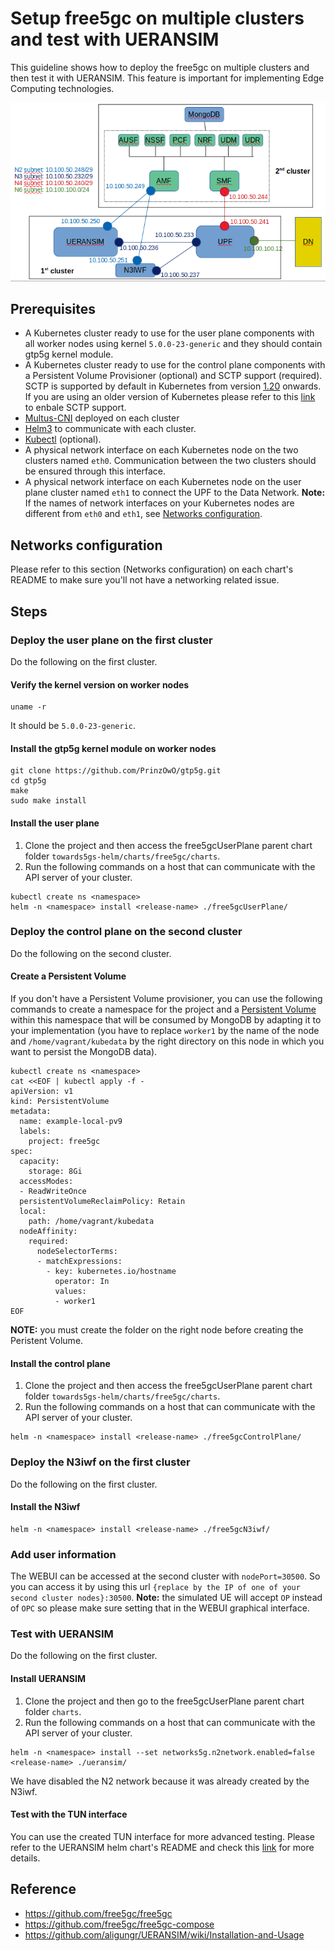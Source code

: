 # Setup free5gc on multiple clusters and test with UERANSIM

This guideline shows how to deploy the free5gc on multiple clusters and then test it with UERANSIM. This feature is important for implementing Edge Computing technologies.

![Architecture](/pictures/Setup-free5gc-on-multiple-clusters-and-test-with-UERANSIM-Architecture.png)



## Prerequisites
 - A Kubernetes cluster ready to use for the user plane components with all worker nodes using kernel `5.0.0-23-generic` and they should contain gtp5g kernel module.
 - A Kubernetes cluster ready to use for the control plane components with a Persistent Volume Provisioner (optional) and SCTP support (required). SCTP is supported by default in Kubernetes from version [1.20](https://kubernetes.io/docs/setup/release/notes/#feature) onwards. If you are using an older version of Kubernetes please refer to this [link](https://v1-19.docs.kubernetes.io/docs/concepts/services-networking/service/#sctp) to enbale SCTP support.
 - [Multus-CNI](https://github.com/intel/multus-cni) deployed on each cluster
 - [Helm3](https://helm.sh/docs/intro/install/) to communicate with each cluster.
 - [Kubectl](https://kubernetes.io/docs/tasks/tools/install-kubectl/) (optional).
 - A physical network interface on each Kubernetes node on the two clusters named `eth0`. Communication between the two clusters should be ensured through this interface.
 - A physical network interface on each Kubernetes node on the user plane cluster named `eth1` to connect the UPF to the Data Network.
**Note:** If the names of network interfaces on your Kubernetes nodes are different from `eth0` and `eth1`, see [Networks configuration](#networks-configuration).

## Networks configuration
Please refer to this section (Networks configuration) on each chart's README to make sure you'll not have a networking related issue.

## Steps

### Deploy the user plane on the first cluster
Do the following on the first cluster.
#### Verify the kernel version on worker nodes
```console
uname -r
```
It should be `5.0.0-23-generic`.
#### Install the gtp5g kernel module on worker nodes
```console
git clone https://github.com/PrinzOwO/gtp5g.git
cd gtp5g
make
sudo make install
```
#### Install the user plane
1. Clone the project and then access the free5gcUserPlane parent chart folder `towards5gs-helm/charts/free5gc/charts`.
2. Run the following commands on a host that can communicate with the API server of your cluster.
```console
kubectl create ns <namespace>
helm -n <namespace> install <release-name> ./free5gcUserPlane/
```

### Deploy the control plane on the second cluster
Do the following on the second cluster.
#### Create a Persistent Volume
If you don't have a Persistent Volume provisioner, you can use the following commands to create a namespace for the project and a [Persistent Volume](https://kubernetes.io/docs/concepts/storage/persistent-volumes/) within this namespace that will be consumed by MongoDB by adapting it to your implementation (you have to replace `worker1` by the name of the node and `/home/vagrant/kubedata` by the right directory on this node in which you want to persist the MongoDB data).
```console
kubectl create ns <namespace>
cat <<EOF | kubectl apply -f -
apiVersion: v1
kind: PersistentVolume
metadata:
  name: example-local-pv9
  labels:
    project: free5gc
spec:
  capacity:
    storage: 8Gi
  accessModes:
  - ReadWriteOnce
  persistentVolumeReclaimPolicy: Retain
  local:
    path: /home/vagrant/kubedata
  nodeAffinity:
    required:
      nodeSelectorTerms:
      - matchExpressions:
        - key: kubernetes.io/hostname
          operator: In
          values:
          - worker1
EOF
```
**NOTE:** you must create the folder on the right node before creating the Peristent Volume.
#### Install the control plane
1. Clone the project and then access the free5gcUserPlane parent chart folder `towards5gs-helm/charts/free5gc/charts`.
2. Run the following commands on a host that can communicate with the API server of your cluster.
```console
helm -n <namespace> install <release-name> ./free5gcControlPlane/
```

### Deploy the N3iwf on the first cluster
Do the following on the first cluster.

#### Install the N3iwf
```console
helm -n <namespace> install <release-name> ./free5gcN3iwf/
```

### Add user information
The WEBUI can be accessed at the second cluster with `nodePort=30500`. So you can access it by using this url `{replace by the IP of one of your second cluster nodes}:30500`.
**Note:** the simulated UE will accept `OP` instead of `OPC` so please make sure setting that in the WEBUI graphical interface.

### Test with UERANSIM
Do the following on the first cluster.
#### Install UERANSIM
1. Clone the project and then go to the free5gcUserPlane parent chart folder `charts`.
2. Run the following commands on a host that can communicate with the API server of your cluster.
```console
helm -n <namespace> install --set networks5g.n2network.enabled=false <release-name> ./ueransim/
```
We have disabled the N2 network because it was already created by the N3iwf.

#### Test with the TUN interface
You can use the created TUN interface for more advanced testing. Please refer to the UERANSIM helm chart's README and check this [link](https://github.com/aligungr/UERANSIM/wiki/) for more details.

## Reference
 - https://github.com/free5gc/free5gc
 - https://github.com/free5gc/free5gc-compose
 - https://github.com/aligungr/UERANSIM/wiki/Installation-and-Usage






